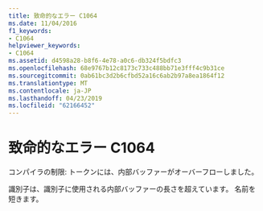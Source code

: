 ```yaml
---
title: 致命的なエラー C1064
ms.date: 11/04/2016
f1_keywords:
- C1064
helpviewer_keywords:
- C1064
ms.assetid: d4598a28-b8f6-4e78-a0c6-db324f5bdfc3
ms.openlocfilehash: 68e9767b12c8173c733c488bb71e3fff4c9b31ce
ms.sourcegitcommit: 0ab61bc3d2b6cfbd52a16c6ab2b97a8ea1864f12
ms.translationtype: MT
ms.contentlocale: ja-JP
ms.lasthandoff: 04/23/2019
ms.locfileid: "62166452"
---
```

# <a name="fatal-error-c1064"></a>致命的なエラー C1064

コンパイラの制限: トークンには、内部バッファーがオーバーフローしました。

識別子は、識別子に使用される内部バッファーの長さを超えています。 名前を短きます。